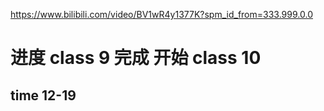 https://www.bilibili.com/video/BV1wR4y1377K?spm_id_from=333.999.0.0

# 进度 class 9 完成 开始 class 10 
## time 12-19